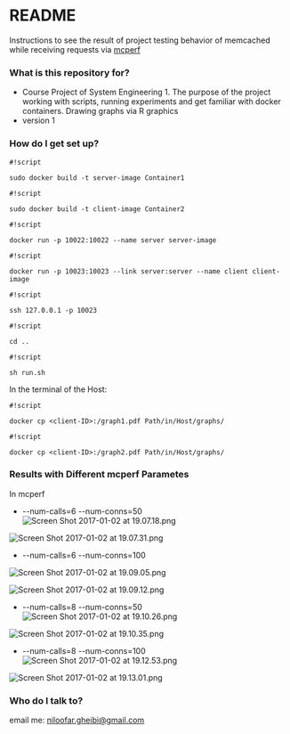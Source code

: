 # README #

Instructions to see the result of project testing behavior of memcached while receiving requests via [mcperf](https://github.com/twitter/twemperf)

### What is this repository for? ###

* Course Project of System Engineering 1. 
The purpose of the project working with scripts, running experiments and get familiar with docker containers.
Drawing graphs via R graphics
* version 1

### How do I get set up? ###


```
#!script

sudo docker build -t server-image Container1
```

```
#!script

sudo docker build -t client-image Container2
```

```
#!script

docker run -p 10022:10022 --name server server-image
```
```
#!script

docker run -p 10023:10023 --link server:server --name client client-image
```

```
#!script

ssh 127.0.0.1 -p 10023
```
```
#!script

cd ..
```

```
#!script

sh run.sh
```

In the terminal of the Host:

```
#!script

docker cp <client-ID>:/graph1.pdf Path/in/Host/graphs/
```

```
#!script

docker cp <client-ID>:/graph2.pdf Path/in/Host/graphs/
```

### Results with Different mcperf Parametes ###

In mcperf 

* --num-calls=6 --num-conns=50
![Screen Shot 2017-01-02 at 19.07.18.png](https://bitbucket.org/repo/Gxrn8e/images/2184891254-Screen%20Shot%202017-01-02%20at%2019.07.18.png)

![Screen Shot 2017-01-02 at 19.07.31.png](https://bitbucket.org/repo/Gxrn8e/images/515344820-Screen%20Shot%202017-01-02%20at%2019.07.31.png)

* --num-calls=6 --num-conns=100

![Screen Shot 2017-01-02 at 19.09.05.png](https://bitbucket.org/repo/Gxrn8e/images/222449006-Screen%20Shot%202017-01-02%20at%2019.09.05.png)

![Screen Shot 2017-01-02 at 19.09.12.png](https://bitbucket.org/repo/Gxrn8e/images/2245210082-Screen%20Shot%202017-01-02%20at%2019.09.12.png)

* --num-calls=8 --num-conns=50
![Screen Shot 2017-01-02 at 19.10.26.png](https://bitbucket.org/repo/Gxrn8e/images/1011105538-Screen%20Shot%202017-01-02%20at%2019.10.26.png)

![Screen Shot 2017-01-02 at 19.10.35.png](https://bitbucket.org/repo/Gxrn8e/images/2993356580-Screen%20Shot%202017-01-02%20at%2019.10.35.png)

* --num-calls=8 --num-conns=100
![Screen Shot 2017-01-02 at 19.12.53.png](https://bitbucket.org/repo/Gxrn8e/images/3849876291-Screen%20Shot%202017-01-02%20at%2019.12.53.png)

![Screen Shot 2017-01-02 at 19.13.01.png](https://bitbucket.org/repo/Gxrn8e/images/477062597-Screen%20Shot%202017-01-02%20at%2019.13.01.png)

### Who do I talk to? ###

email me: niloofar.gheibi@gmail.com